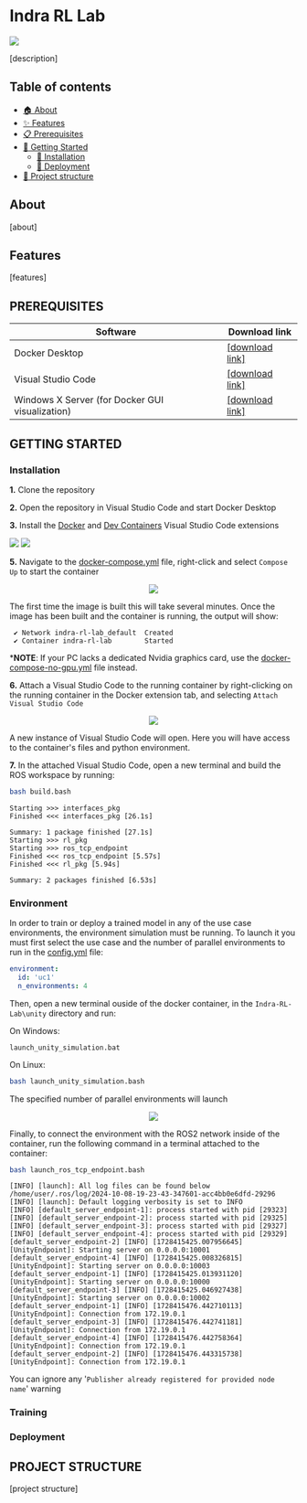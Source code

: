 # Indra RL Lab

![](docs/images/header.png)

[description]

## Table of contents
- [🏠 About](#about)
- [✨ Features](#features)
- [📋 Prerequisites](#prerequisites)
- [📖 Getting Started](#getting-started)
    - [🔧 Installation](#installation)
    - [🚀 Deployment](#deployment)
- [📁 Project structure](#project-structure)

## About
[about]


## Features
[features]


## PREREQUISITES

| Software                                        | Download link                                                      |
|-------------------------------------------------|--------------------------------------------------------------------|
| Docker Desktop                                  | [[download link]](https://www.docker.com/products/docker-desktop/) |
| Visual Studio Code                              | [[download link]](https://code.visualstudio.com/download)          |
| Windows X Server (for Docker GUI visualization) | [[download link]](https://github.com/marchaesen/vcxsrv/releases)   |


## GETTING STARTED

### Installation

**1.** Clone the repository

**2.** Open the repository in Visual Studio Code and start Docker Desktop

**3.** Install the [Docker](https://marketplace.visualstudio.com/items?itemName=ms-azuretools.vscode-docker) and [Dev Containers](https://marketplace.visualstudio.com/items?itemName=ms-vscode-remote.remote-containers) Visual Studio Code extensions

![](docs/images/docker_extension.png)
![](docs/images/dev_containers_extension.png)

**5.** Navigate to the [docker-compose.yml](docker-compose.yml) file, right-click and select `Compose Up` to start the container

<p align="center">
  <img src="docs/images/docker_compose_up.png"/>
</p>

The first time the image is built this will take several minutes. Once the image has been built and the container is running, the output will show:

```output
 ✔ Network indra-rl-lab_default  Created
 ✔ Container indra-rl-lab        Started
```

***NOTE**: If your PC lacks a dedicated Nvidia graphics card, use the [docker-compose-no-gpu.yml](docker-compose-no-gpu.yml) file instead.


**6.** Attach a Visual Studio Code to the running container by right-clicking on the running container in the Docker extension tab, and selecting `Attach Visual Studio Code`

<p align="center">
  <img src="docs/images/docker_attach_vscode.png"/>
</p>

A new instance of Visual Studio Code will open. Here you will have access to the container's files and python environment.

**7.** In the attached Visual Studio Code, open a new terminal and build the ROS workspace by running:

```bash
bash build.bash
```

```output
Starting >>> interfaces_pkg
Finished <<< interfaces_pkg [26.1s]                      

Summary: 1 package finished [27.1s]
Starting >>> rl_pkg  
Starting >>> ros_tcp_endpoint
Finished <<< ros_tcp_endpoint [5.57s]                                      
Finished <<< rl_pkg [5.94s]          

Summary: 2 packages finished [6.53s]
```

### Environment

In order to train or deploy a trained model in any of the use case environments, the environment simulation must be running. To launch it you must first select the use case and the number of parallel environments to run in the [config.yml](indra-rl-lab/volume/config.yml) file:

```yaml
environment:
  id: 'uc1'
  n_environments: 4
```

Then, open a new terminal ouside of the docker container, in the `Indra-RL-Lab\unity` directory and run:

On Windows:

```shell
launch_unity_simulation.bat
```

On Linux:

```bash
bash launch_unity_simulation.bash
```
The specified number of parallel environments will launch

<p align="center">
  <img src="docs/images/launch_unity_simulation.png"/>
</p>

Finally, to connect the environment with the ROS2 network inside of the container, run the following command in a terminal attached to the container:

```bash
bash launch_ros_tcp_endpoint.bash
```

```
[INFO] [launch]: All log files can be found below /home/user/.ros/log/2024-10-08-19-23-43-347601-acc4bb0e6dfd-29296
[INFO] [launch]: Default logging verbosity is set to INFO
[INFO] [default_server_endpoint-1]: process started with pid [29323]
[INFO] [default_server_endpoint-2]: process started with pid [29325]
[INFO] [default_server_endpoint-3]: process started with pid [29327]
[INFO] [default_server_endpoint-4]: process started with pid [29329]
[default_server_endpoint-2] [INFO] [1728415425.007956645] [UnityEndpoint]: Starting server on 0.0.0.0:10001
[default_server_endpoint-4] [INFO] [1728415425.008326815] [UnityEndpoint]: Starting server on 0.0.0.0:10003
[default_server_endpoint-1] [INFO] [1728415425.013931120] [UnityEndpoint]: Starting server on 0.0.0.0:10000
[default_server_endpoint-3] [INFO] [1728415425.046927438] [UnityEndpoint]: Starting server on 0.0.0.0:10002
[default_server_endpoint-1] [INFO] [1728415476.442710113] [UnityEndpoint]: Connection from 172.19.0.1
[default_server_endpoint-3] [INFO] [1728415476.442741181] [UnityEndpoint]: Connection from 172.19.0.1
[default_server_endpoint-4] [INFO] [1728415476.442758364] [UnityEndpoint]: Connection from 172.19.0.1
[default_server_endpoint-2] [INFO] [1728415476.443315738] [UnityEndpoint]: Connection from 172.19.0.1
```

You can ignore any '`Publisher already registered for provided node name`' warning

### Training

### Deployment



## PROJECT STRUCTURE

[project structure]

